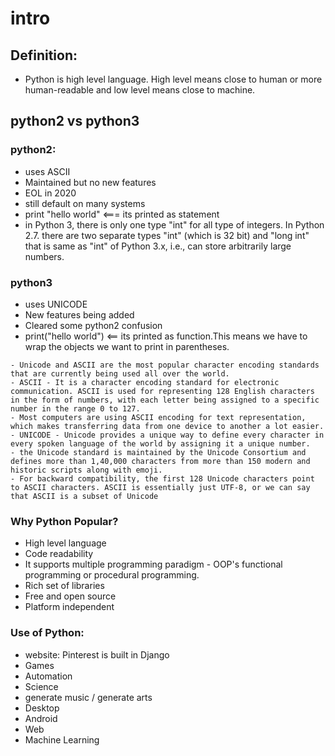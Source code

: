 

# intro

## Definition:
- Python is high level language. High level means close to human or more human-readable and low level means close to machine.

## python2 vs python3

### python2:

- uses ASCII
- Maintained but no new features
- EOL in 2020
- still default on many systems
- print "hello world"    <=== its printed as statement
- in Python 3, there is only one type "int" for all type of integers. In Python 2.7. there are two separate types "int" (which is 32 bit) and "long int" that is same as "int" of Python 3.x, i.e., can store arbitrarily large numbers.

### python3

- uses UNICODE
- New features being added
- Cleared some python2 confusion
- print("hello world")   <== its printed as function.This means we have to wrap the objects we want to print in parentheses.

```text
- Unicode and ASCII are the most popular character encoding standards that are currently being used all over the world.
- ASCII - It is a character encoding standard for electronic communication. ASCII is used for representing 128 English characters in the form of numbers, with each letter being assigned to a specific number in the range 0 to 127.
- Most computers are using ASCII encoding for text representation, which makes transferring data from one device to another a lot easier.
- UNICODE - Unicode provides a unique way to define every character in every spoken language of the world by assigning it a unique number.
- the Unicode standard is maintained by the Unicode Consortium and defines more than 1,40,000 characters from more than 150 modern and historic scripts along with emoji.
- For backward compatibility, the first 128 Unicode characters point to ASCII characters. ASCII is essentially just UTF-8, or we can say that ASCII is a subset of Unicode
```

### Why Python Popular?

- High level language
- Code readability
- It supports multiple programming paradigm - OOP's functional programming or procedural programming.
- Rich set of libraries
- Free and open source
- Platform independent


### Use of Python: 
- website: Pinterest is built in Django
- Games
- Automation
- Science
- generate music / generate arts
- Desktop
- Android
- Web
- Machine Learning